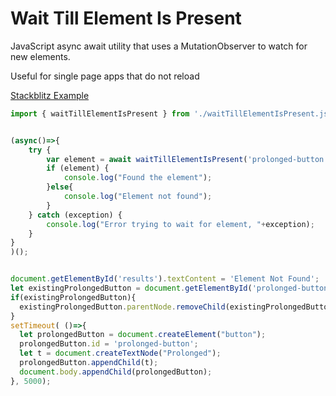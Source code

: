 # Wait Till Element Is Present

JavaScript async await utility that uses a MutationObserver to watch for new elements. 

Useful for single page apps that do not reload

[Stackblitz Example](https://waittillelementispresent.stackblitz.io/)

```javascript
import { waitTillElementIsPresent } from './waitTillElementIsPresent.js';


(async()=>{
    try {
        var element = await waitTillElementIsPresent('prolonged-button', 'ID', 10000, null);
        if (element) {
            console.log("Found the element");
        }else{
            console.log("Element not found");
        }
    } catch (exception) {
        console.log("Error trying to wait for element, "+exception);
    }
}
)(); 


document.getElementById('results').textContent = 'Element Not Found';
let existingProlongedButton = document.getElementById('prolonged-button');
if(existingProlongedButton){
  existingProlongedButton.parentNode.removeChild(existingProlongedButton);
}
setTimeout( ()=>{
  let prolongedButton = document.createElement("button");
  prolongedButton.id = 'prolonged-button';
  let t = document.createTextNode("Prolonged");
  prolongedButton.appendChild(t);
  document.body.appendChild(prolongedButton);
}, 5000);

```